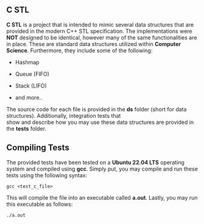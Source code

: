 ## C STL
**C STL** is a project that is intended to mimic several data structures that are provided in the modern C++ STL specification.
The implementations were **NOT** designed to be identical, however many of the same functionalities are in place. These are
standard data structures utilized within **Computer Science**. Furthermore, they include some of the following:

* Hashmap  
* Queue (FIFO)  
* Stack (LIFO)  
    
* and more..

The source code for each file is provided in the **ds** folder (short for data structures). Additionally, integration tests that  
show and describe how you may use these data structures are provided in the **tests** folder.  

## Compiling Tests

The provided tests have been tested on a **Ubuntu 22.04 LTS** operating system and compiled using **gcc**. Simply put, you may
compile and run these tests using the following syntax:

```
gcc <test_c_file>
```

This will compile the file into an executable called **a.out**. Lastly, you may run this executable as follows:

```
./a.out
```